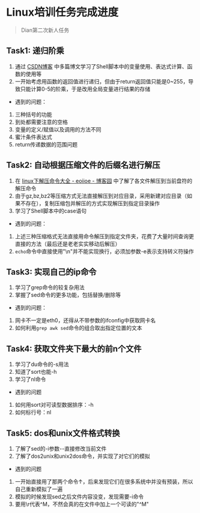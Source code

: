 # Linux培训任务完成进度

> Dian第二次新人任务

## Task1: 递归阶乘

1. 通过 [CSDN博客](http://blog.csdn.net/?ref=toolbar) 中多篇博文学习了Shell脚本中的变量使用、表达式计算、函数的使用等
2. 一开始考虑用函数的返回值进行递归，但由于return返回值只能是0~255，导致只能计算0-5的阶乘，于是改用全局变量进行结果的存储

+ 遇到的问题：
1. 三种括号的功能
2. 到处都需要注意的空格
3. 变量的定义/赋值以及调用的方法不同
4. 蜜汁条件表达式
5. return传递数据的范围问题

## Task2: 自动根据压缩文件的后缀名进行解压

1. 在 [linux下解压命令大全 - eoiioe - 博客园](https://www.cnblogs.com/eoiioe/archive/2008/09/20/1294681.html) 中了解了各文件解压到当前盘符的解压命令
2. 由于gz,bz,bz2等压缩方式无法直接解压到对应目录，采用新建对应目录（如果不存在），复制压缩包并解压的方式实现解压到指定目录操作
3. 学习了Shell脚本中的case语句

+ 遇到的问题：
1. 上述三种压缩格式无法直接用命令解压到指定文件夹，花费了大量时间查询更直接的方法（最后还是老老实实移动后解压）
2. `echo`命令中直接使用"\n"并不能实现换行，必须加参数-e表示支持转义符操作

## Task3: 实现自己的ip命令

1. 学习了grep命令的较复杂用法
2. 掌握了sed命令的更多功能，包括替换/删除等

+ 遇到的问题：
1. 网卡不一定是eth0，还得从不带参数的ifconfig中获取网卡名
2. 如何利用`grep awk sed`命令的组合取出指定位置的文本

## Task4: 获取文件夹下最大的前n个文件

1. 学习了du命令的-s用法
2. 知道了sort也能-h
3. 学习了nl命令

+ 遇到的问题
1. 如何用sort对可读型数据排序：-h
2. 如何标行号：nl

## Task5: dos和unix文件格式转换

1. 了解了sed的-i参数--直接修改当前文件
2. 了解了dos2unix和unix2dos命令，并实现了对它们的模拟

+ 遇到的问题
1. 一开始直接用了那两个命令↑，后来发现它们在很多系统中并没有预装，所以自己重新模拟了一遍
2. 模拟的时候发现sed之后文件内容没变，发现需要-i命令
3. 要用\r代表^M，不然会真的在文件中加上一个可读的"^M"